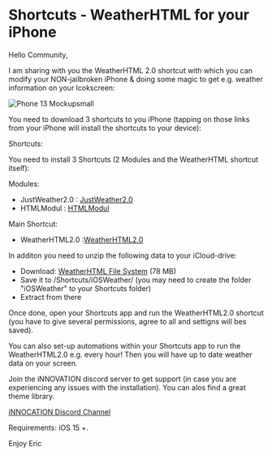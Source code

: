 # Shortcuts - WeatherHTML for your iPhone


Hello Community,

I am sharing with you the WeatherHTML 2.0 shortcut with which you can modify your NON-jailbroken iPhone & doing some magic to get e.g. weather information on your lcokscreen:

![Phone 13 Mockupsmall](https://user-images.githubusercontent.com/3843390/136626992-8b946215-1a08-4c5a-8492-2d75f3810d22.png)


You need to download 3 shortcuts to you iPhone (tapping on those links from your iPhone will install the shortcuts to your device):


Shortcuts:

You need to install 3 Shortcuts (2 Modules and the WeatherHTML shortcut itself):

Modules:

- JustWeather2.0 : [JustWeather2.0](https://www.icloud.com/shortcuts/ea21cdd59ba645be89f8f861ac4d6819)                          
- HTMLModul : [HTMLModul](https://www.icloud.com/shortcuts/c3c338a66a2340d3bdf6e6b55037aaea)                                                          

Main Shortcut:

- WeatherHTML2.0 :[WeatherHTML2.0](https://www.icloud.com/shortcuts/f3b7510f9fdd4654ac9622fa3808bbe1)                      


In additon you need to unzip the following data to your iCloud-drive:

- Download: [WeatherHTML File System](https://app.box.com/s/87tepbkew6ui33gaattdwrrc0bd0ckv8)                           (78 MB) 
- Save it to /Shortcuts/iOSWeather/ (you may need to create the folder "iOSWeather" to your Shortcuts folder)
- Extract from there

Once done, open your Shortcuts app and run the WeatherHTML2.0 shortcut (you have to give several permissions, agree to all and settigns will bes saved). 

You can also set-up automations within your Shortcuts app to run the WeatherHTML2.0 e.g. every hour! Then you will have up to date weather data on your screen.

Join the iNNOVATION discord server to get support (in case you are experiencing any issues with the installation). You can alos find a great theme library.

[iNNOCATION Discord Channel](https://discord.gg/yf79veT9Up)     


Requirements: iOS 15 +.

Enjoy
Eric

